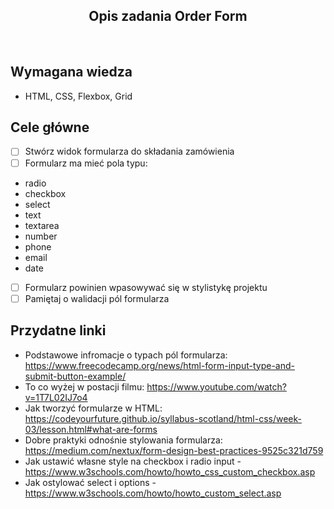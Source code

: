 <h2 align="center">Opis zadania Order Form </h2>

<br>

## Wymagana wiedza

- HTML, CSS, Flexbox, Grid

## Cele główne

- [ ] Stwórz widok formularza do składania zamówienia
- [ ] Formularz ma mieć pola typu:
- radio
- checkbox
- select
- text
- textarea
- number
- phone
- email
- date
- [ ] Formularz powinien wpasowywać się w stylistykę projektu
- [ ] Pamiętaj o walidacji pól formularza

## Przydatne linki

- Podstawowe infromacje o typach pól formularza: <https://www.freecodecamp.org/news/html-form-input-type-and-submit-button-example/>
- To co wyżej w postacji filmu: <https://www.youtube.com/watch?v=1T7L02IJ7o4>
- Jak tworzyć formularze w HTML: <https://codeyourfuture.github.io/syllabus-scotland/html-css/week-03/lesson.html#what-are-forms>
- Dobre praktyki odnośnie stylowania formularza: <https://medium.com/nextux/form-design-best-practices-9525c321d759>
- Jak ustawić własne style na checkbox i radio input - <https://www.w3schools.com/howto/howto_css_custom_checkbox.asp>
- Jak ostylować select i options - <https://www.w3schools.com/howto/howto_custom_select.asp>
